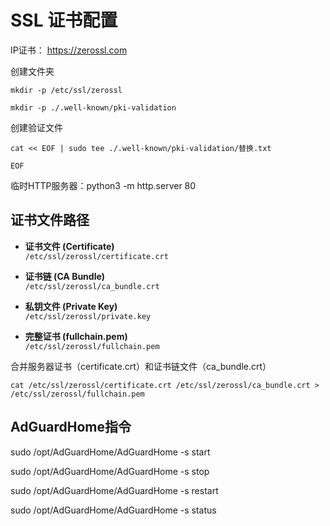 # SSL 证书配置

IP证书： https://zerossl.com

创建文件夹 
```
mkdir -p /etc/ssl/zerossl
```
```
mkdir -p ./.well-known/pki-validation
```

创建验证文件
```
cat << EOF | sudo tee ./.well-known/pki-validation/替换.txt

EOF
```
临时HTTP服务器：python3 -m http.server 80

## 证书文件路径

- **证书文件 (Certificate)**  
  `/etc/ssl/zerossl/certificate.crt`
  
- **证书链 (CA Bundle)**  
  `/etc/ssl/zerossl/ca_bundle.crt`
  
- **私钥文件 (Private Key)**  
  `/etc/ssl/zerossl/private.key`
  
- **完整证书 (fullchain.pem)**  
  `/etc/ssl/zerossl/fullchain.pem`


合并服务器证书（certificate.crt）和证书链文件（ca_bundle.crt）
```
cat /etc/ssl/zerossl/certificate.crt /etc/ssl/zerossl/ca_bundle.crt > /etc/ssl/zerossl/fullchain.pem
```
## AdGuardHome指令
sudo /opt/AdGuardHome/AdGuardHome -s start

sudo /opt/AdGuardHome/AdGuardHome -s stop

sudo /opt/AdGuardHome/AdGuardHome -s restart

sudo /opt/AdGuardHome/AdGuardHome -s status
